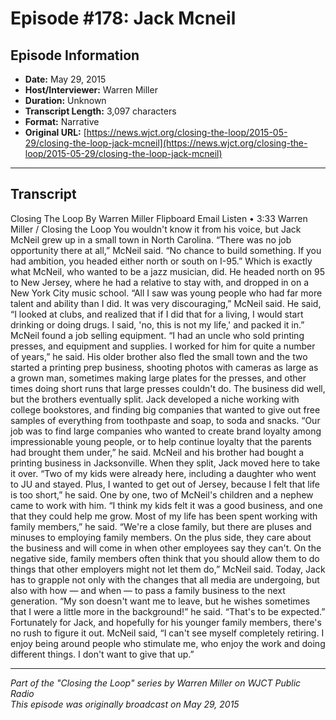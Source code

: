 # Episode #178: Jack Mcneil



## Episode Information

- **Date:** May 29, 2015
- **Host/Interviewer:** Warren Miller
- **Duration:** Unknown
- **Transcript Length:** 3,097 characters
- **Format:** Narrative
- **Original URL:** [https://news.wjct.org/closing-the-loop/2015-05-29/closing-the-loop-jack-mcneil](https://news.wjct.org/closing-the-loop/2015-05-29/closing-the-loop-jack-mcneil)

---

## Transcript

Closing The Loop
By
Warren Miller
Flipboard
Email
Listen
•
3:33
Warren Miller
/
Closing the Loop
You wouldn't know it from his voice, but Jack McNeil grew up in a small town in North Carolina.
“There was no job opportunity there at all,” McNeil said. “No chance to build something. If you had ambition, you headed either north or south on I-95.”
Which is exactly what McNeil, who wanted to be a jazz musician, did. He headed north on 95 to New Jersey, where he had a relative to stay with, and dropped in on a New York City music school.
“All I saw was young people who had far more talent and ability than I did. It was very discouraging,” McNeil said.
He said, “I looked at clubs, and realized that if I did that for a living, I would start drinking or doing drugs. I said, 'no, this is not my life,' and packed it in.”
McNeil found a job selling equipment.
“I had an uncle who sold printing presses, and equipment and supplies. I worked for him for quite a number of years,” he said.
His older brother also fled the small town and the two started a printing prep business, shooting photos with cameras as large as a grown man, sometimes making large plates for the presses, and other times doing short runs that large presses couldn't do.
The business did well, but the brothers eventually split. Jack developed a niche working with college bookstores, and finding big companies that wanted to give out free samples of everything from toothpaste and soap, to soda and snacks.
“Our job was to find large companies who wanted to create brand loyalty among impressionable young people, or to help continue loyalty that the parents had brought them under,” he said.
McNeil and his brother had bought a printing business in Jacksonville. When they split, Jack moved here to take it over.
“Two of my kids were already here, including a daughter who went to JU and stayed. Plus, I wanted to get out of Jersey, because I felt that life is too short,” he said.
One by one, two of McNeil's children and a nephew came to work with him.
“I think my kids felt it was a good business, and one that they could help me grow. Most of my life has been spent working with family members,” he said.
“We're a close family, but there are pluses and minuses to employing family members. On the plus side, they care about the business and will come in when other employees say they can't. On the negative side, family members often think that you should allow them to do things that other employers might not let them do,” McNeil said.
Today, Jack has to grapple not only with the changes that all media are undergoing, but also with how — and when — to pass a family business to the next generation.
“My son doesn't want me to leave, but he wishes sometimes that I were a little more in the background!” he said. “That's to be expected.”
Fortunately for Jack, and hopefully for his younger family members, there's no rush to figure it out.
McNeil said, “I can't see myself completely retiring. I enjoy being around people who stimulate me, who enjoy the work and doing different things. I don't want to give that up.”

---

*Part of the "Closing the Loop" series by Warren Miller on WJCT Public Radio*  
*This episode was originally broadcast on May 29, 2015*
